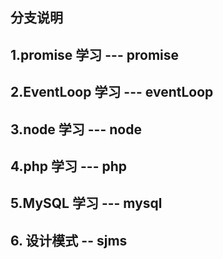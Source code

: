 ## 分支说明

## 1.promise 学习 --- promise

## 2.EventLoop 学习 --- eventLoop

## 3.node 学习 --- node

## 4.php 学习 --- php

## 5.MySQL 学习 --- mysql

## 6. 设计模式 -- sjms
